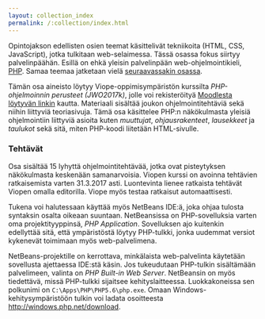 ```yaml
---
layout: collection_index
permalink: /:collection/index.html
---
```


Opintojakson edellisten osien teemat käsittelivät tekniikoita (HTML, CSS, JavaScript), jotka tulkitaan web-selaimessa. Tässä osassa fokus siirtyy palvelinpäähän. Esillä on ehkä yleisin palvelinpään web-ohjelmointikieli, [PHP][PHP]. Samaa teemaa jatketaan vielä [seuraavassakin osassa](../osa4).

[PHP]: http://php.net

Tämän osa aineisto löytyy Viope-oppimisympäristön kurssilta *PHP-ohjelmoinnin perusteet (JWO2017k)*, jolle voi rekisteröityä [Moodlesta löytyvän linkin][viope] kautta. Materiaali sisältää joukon ohjelmointitehtäviä sekä niihin liittyviä teoriasivuja. Tämä osa käsittelee PHP:n näkökulmasta yleisiä ohjelmointiin liittyviä asioita kuten *muuttujat*, *ohjausrakenteet*, *lausekkeet* ja *taulukot* sekä sitä, miten PHP-koodi liitetään HTML-sivulle.

[viope]: https://moodle2.tut.fi/mod/url/view.php?id=315284

### Tehtävät

Osa sisältää 15 lyhyttä ohjelmointitehtävää, jotka ovat pisteytyksen näkökulmasta keskenään samanarvoisia. Viopen kurssi on avoinna tehtävien ratkaisemista varten 31.3.2017 asti. Luontevinta lienee ratkaista tehtävät Viopen omalla editorilla. Viope myös testaa ratkaisut automaattisesti.

Tukena voi halutessaan käyttää myös NetBeans IDE:ä, joka ohjaa tulosta syntaksin osalta oikeaan suuntaan. NetBeansissa on PHP-sovelluksia varten oma projektityyppinsä, *PHP Application*. Sovelluksen ajo kuitenkin edellyttää sitä, että ympäristöstä löytyy PHP-tulkki, jonka uudemmat versiot kykenevät toimimaan myös web-palvelimena. 

NetBeans-projektille on kerrottava, minkälaista web-palvelinta käytetään sovellusta ajettaessa IDE:stä käsin. Jos tukeudutaan PHP-tulkin sisältämään palvelimeen, valinta on *PHP Built-in Web Server*. NetBeansin on myös tiedettävä, missä PHP-tulkki sijaitsee kehityslaitteessa. Luokkakoneissa sen polkunimi on `C:\Apps\PHP\PHP5.6\php.exe`. Omaan Windows-kehitysympäristöön tulkin voi ladata osoitteesta <http://windows.php.net/download>.

